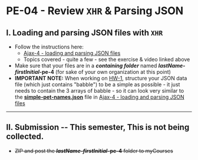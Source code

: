# PE-04 - Review `XHR` & Parsing JSON

## I. Loading and parsing JSON files with `XHR`

- Follow the instructions here:
  - [Ajax-4 - loading and parsing JSON files](https://github.com/tonethar/IGME-330-Master/blob/master/notes/HW-ajax-4.md)
  - Topics covered - quite a few - see the exercise & video linked above
- Make sure that your files are in a ***containing folder*** named  ***lastName-firstInitial*-pe-4** (for sake of your own organization at this point)
- **IMPORTANT NOTE:** When working on [HW-1](../hw/hw-1.md), structure your JSON data file (which just contains "babble") to be a simple as possible - it just needs to contain the 3 arrays of babble - so it can look very similar to the [**simple-pet-names.json**](https://github.com/tonethar/IGME-330-Master/blob/master/notes/HW-ajax-4.md#ii-start-files) file in [Ajax-4 - loading and parsing JSON files](https://github.com/tonethar/IGME-330-Master/blob/master/notes/HW-ajax-4.md)

<hr>

## II. Submission -- This semester, This is not being collected.
- ~~ZIP and post the ***lastName-firstInitial*-pe-4** folder to myCourses~~
